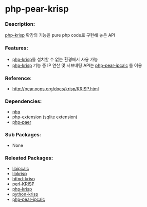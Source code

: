 # php-pear-krisp

### Description:

[php-krisp](pkg-core-php-krisp) 확장의 기능을 pure php code로 구현해 놓은 API

### Features:
* [php-krisp](pkg-core-php-krisp.md)를 설치할 수 없는 환경에서 사용 가능
* [php-krisp](pkg-core-php-krisp.md) 기능 중 IP 연산 및 서브네팅 API는 [php-pear-ipcalc](pkg-core-php-pear-ipcalc.md) 를 이용

### Reference:
* http://pear.oops.org/docs/krisp/KRISP.html

### Dependencies:
* [php](pkg-base-php.md)
* php-extension (sqlite extension)
* [php-paer](pkg-base-php-pear.md)

### Sub Packages:
* None

### Releated Packages:
* [libipcalc](pkg-core-libipcalc.md)
* [libkrisp](pkg-core-libkrisp.md)
* [httpd-krisp](pkg-core-httpd-krisp.md)
* [perl-KRISP](pkg-core-perl-KRISP.md)
* [php-krisp](pkg-core-php-krisp.md)
* [python-krisp](pkg-core-python-krisp.md)
* [php-pear-ipcalc](pkg-core-php-pear-ipcalc.md)
